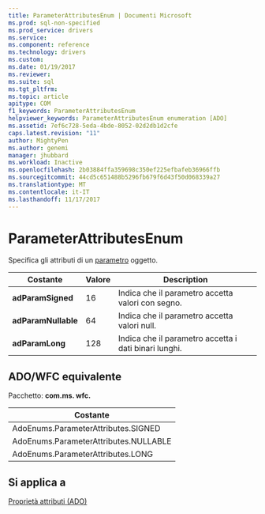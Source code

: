 ```yaml
---
title: ParameterAttributesEnum | Documenti Microsoft
ms.prod: sql-non-specified
ms.prod_service: drivers
ms.service: 
ms.component: reference
ms.technology: drivers
ms.custom: 
ms.date: 01/19/2017
ms.reviewer: 
ms.suite: sql
ms.tgt_pltfrm: 
ms.topic: article
apitype: COM
f1_keywords: ParameterAttributesEnum
helpviewer_keywords: ParameterAttributesEnum enumeration [ADO]
ms.assetid: 7ef6c728-5eda-4bde-8052-02d2db1d2cfe
caps.latest.revision: "11"
author: MightyPen
ms.author: genemi
manager: jhubbard
ms.workload: Inactive
ms.openlocfilehash: 2b03884ffa359698c350ef225efbafeb36966ffb
ms.sourcegitcommit: 44cd5c651488b5296fb679f6d43f50d068339a27
ms.translationtype: MT
ms.contentlocale: it-IT
ms.lasthandoff: 11/17/2017
---
```

# <a name="parameterattributesenum"></a>ParameterAttributesEnum
Specifica gli attributi di un [parametro](../../../ado/reference/ado-api/parameter-object.md) oggetto.  
  
|Costante|Valore|Description|  
|--------------|-----------|-----------------|  
|**adParamSigned**|16|Indica che il parametro accetta valori con segno.|  
|**adParamNullable**|64|Indica che il parametro accetta valori null.|  
|**adParamLong**|128|Indica che il parametro accetta i dati binari lunghi.|  
  
## <a name="adowfc-equivalent"></a>ADO/WFC equivalente  
 Pacchetto: **com.ms. wfc.**  
  
|Costante|  
|--------------|  
|AdoEnums.ParameterAttributes.SIGNED|  
|AdoEnums.ParameterAttributes.NULLABLE|  
|AdoEnums.ParameterAttributes.LONG|  
  
## <a name="applies-to"></a>Si applica a  
 [Proprietà attributi (ADO)](../../../ado/reference/ado-api/attributes-property-ado.md)
